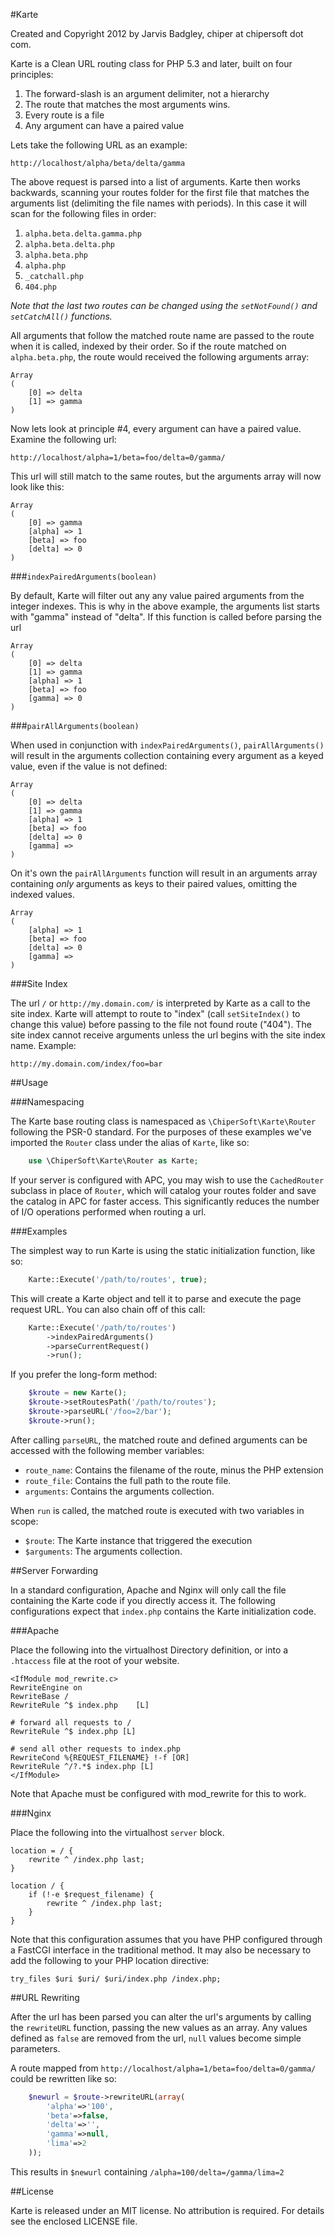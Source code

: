 #Karte

Created and Copyright 2012 by Jarvis Badgley, chiper at chipersoft dot com.

Karte is a Clean URL routing class for PHP 5.3 and later, built on four principles:

1. The forward-slash is an argument delimiter, not a hierarchy
2. The route that matches the most arguments wins.
3. Every route is a file
4. Any argument can have a paired value

Lets take the following URL as an example:

    http://localhost/alpha/beta/delta/gamma
    
The above request is parsed into a list of arguments.  Karte then works backwards, scanning your routes folder for the first file that matches the arguments list (delimiting the file names with periods).  In this case it will scan for the following files in order:

1. `alpha.beta.delta.gamma.php`
2. `alpha.beta.delta.php`
3. `alpha.beta.php`
4. `alpha.php`
5. `_catchall.php`
6. `404.php`

*Note that the last two routes can be changed using the `setNotFound()` and `setCatchAll()` functions.*

All arguments that follow the matched route name are passed to the route when it is called, indexed by their order.  So if the route matched on `alpha.beta.php`, the route would received the following arguments array:

    Array
    (
        [0] => delta
        [1] => gamma
    )
    
Now lets look at principle #4, every argument can have a paired value.  Examine the following url:

    http://localhost/alpha=1/beta=foo/delta=0/gamma/

This url will still match to the same routes, but the arguments array will now look like this:

    Array
    (
        [0] => gamma
        [alpha] => 1
        [beta] => foo
        [delta] => 0
    )


###`indexPairedArguments(boolean)`

By default, Karte will filter out any any value paired arguments from the integer indexes.  This is why in the above example, the arguments list starts with "gamma" instead of "delta".  If this function is called before parsing the url

    Array
    (
        [0] => delta
        [1] => gamma
        [alpha] => 1
        [beta] => foo
        [gamma] => 0
    )

###`pairAllArguments(boolean)`

When used in conjunction with `indexPairedArguments()`, `pairAllArguments()` will result in the arguments collection containing every argument as a keyed value, even if the value is not defined:

    Array
    (
        [0] => delta
        [1] => gamma
        [alpha] => 1
        [beta] => foo
        [delta] => 0
        [gamma] => 
    )

On it's own the `pairAllArguments` function will result in an arguments array containing _only_ arguments as keys to their paired values, omitting the indexed values.

    Array
    (
        [alpha] => 1
        [beta] => foo
        [delta] => 0
        [gamma] => 
    )


###Site Index

The url `/` or `http://my.domain.com/` is interpreted by Karte as a call to the site index.  Karte will attempt to route to "index" (call `setSiteIndex()` to change this value) before passing to the file not found route ("404").  The site index cannot receive arguments unless the url begins with the site index name.  Example: 

    http://my.domain.com/index/foo=bar


##Usage

###Namespacing

The Karte base routing class is namespaced as `\ChiperSoft\Karte\Router` following the PSR-0 standard.  For the purposes of these examples we've imported the `Router` class under the alias of `Karte`, like so:

```php
    use \ChiperSoft\Karte\Router as Karte;
```

If your server is configured with APC, you may wish to use the `CachedRouter` subclass in place of `Router`, which will catalog your routes folder and save the catalog in APC for faster access. This significantly reduces the number of I/O operations performed when routing a url.

###Examples

The simplest way to run Karte is using the static initialization function, like so:

```php
    Karte::Execute('/path/to/routes', true);
```

This will create a Karte object and tell it to parse and execute the page request URL.  You can also chain off of this call:

```php
    Karte::Execute('/path/to/routes')
        ->indexPairedArguments()
        ->parseCurrentRequest()
        ->run();
```

If you prefer the long-form method:

```php
    $kroute = new Karte();
    $kroute->setRoutesPath('/path/to/routes');
    $kroute->parseURL('/foo=2/bar');
    $kroute->run();
```

After calling `parseURL`, the matched route and defined arguments can be accessed with the following member variables:

- `route_name`: Contains the filename of the route, minus the PHP extension
- `route_file`: Contains the full path to the route file.
- `arguments`: Contains the arguments collection.

When `run` is called, the matched route is executed with two variables in scope:

- `$route`: The Karte instance that triggered the execution
- `$arguments`: The arguments collection.

##Server Forwarding

In a standard configuration, Apache and Nginx will only call the file containing the Karte code if you directly access it.  The following configurations expect that `index.php` contains the Karte initialization code.

###Apache

Place the following into the virtualhost Directory definition, or into a `.htaccess` file at the root of your website.

    <IfModule mod_rewrite.c>
    RewriteEngine on
    RewriteBase /
    RewriteRule ^$ index.php	[L]

    # forward all requests to /
    RewriteRule ^$ index.php [L]
            
    # send all other requests to index.php
    RewriteCond %{REQUEST_FILENAME} !-f [OR]
    RewriteRule ^/?.*$ index.php [L]
    </IfModule>
    
Note that Apache must be configured with mod_rewrite for this to work.
    
###Nginx

Place the following into the virtualhost `server` block.

    location = / {
        rewrite ^ /index.php last;
    }
    
    location / {
        if (!-e $request_filename) {
            rewrite ^ /index.php last;
        }
    }
    
Note that this configuration assumes that you have PHP configured through a FastCGI interface in the traditional method.  It may also be necessary to add the following to your PHP location directive:

    try_files $uri $uri/ $uri/index.php /index.php;


##URL Rewriting

After the url has been parsed you can alter the url's arguments by calling the `rewriteURL` function, passing the new values as an array.  Any values defined as `false` are removed from the url, `null` values become simple parameters.

A route mapped from `http://localhost/alpha=1/beta=foo/delta=0/gamma/` could be rewritten like so:

```php
    $newurl = $route->rewriteURL(array(
    	'alpha'=>'100',
    	'beta'=>false,
    	'delta'=>'',
    	'gamma'=>null,
    	'lima'=>2
    ));
```

This results in `$newurl` containing `/alpha=100/delta=/gamma/lima=2`

##License

Karte is released under an MIT license.  No attribution is required.  For details see the enclosed LICENSE file.




